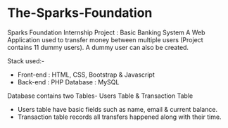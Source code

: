 # The-Sparks-Foundation
Sparks Foundation Internship Project : Basic Banking System
A Web Application used to transfer money between multiple users (Project contains 11 dummy users). A dummy user can also be created.

Stack used:-
- Front-end : HTML, CSS, Bootstrap & Javascript 
- Back-end : PHP Database : MySQL

Database contains two Tables- Users Table & Transaction Table

- Users table have basic fields such as name, email & current balance.
- Transaction table records all transfers happened along with their time.



